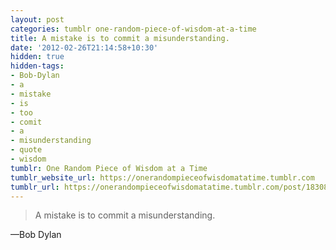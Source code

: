 ```yaml
---
layout: post
categories: tumblr one-random-piece-of-wisdom-at-a-time
title: A mistake is to commit a misunderstanding.
date: '2012-02-26T21:14:58+10:30'
hidden: true
hidden-tags:
- Bob-Dylan
- a
- mistake
- is
- too
- comit
- a
- misunderstanding
- quote
- wisdom
tumblr: One Random Piece of Wisdom at a Time
tumblr_website_url: https://onerandompieceofwisdomatatime.tumblr.com
tumblr_url: https://onerandompieceofwisdomatatime.tumblr.com/post/18308963002/a-mistake-is-to-commit-a-misunderstanding
---
```

> A mistake is to commit a misunderstanding.

—Bob Dylan
